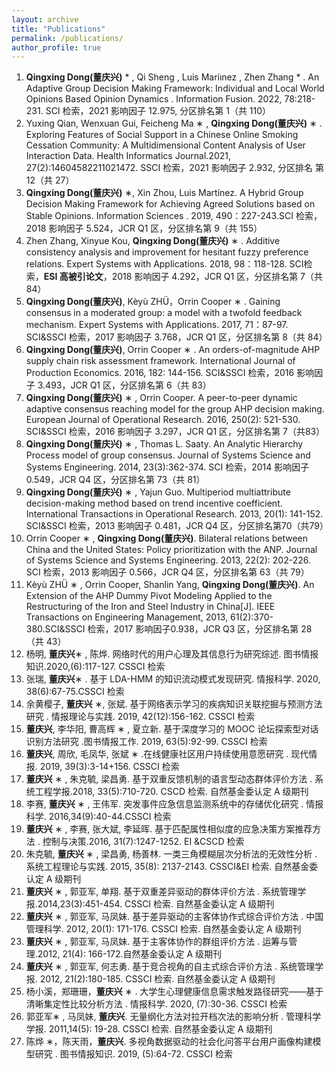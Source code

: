 ```yaml
---
layout: archive
title: "Publications"
permalink: /publications/
author_profile: true
---
```


1. **Qingxing Dong(董庆兴)** * , Qi Sheng , Luis Maríınez , Zhen Zhang * . An Adaptive Group Decision Making Framework: Individual and Local World Opinions Based Opinion Dynamics . Information Fusion. 2022, 78:218-231. SCI 检索，2021 影响因子 12.975, 分区排名第 1（共 110）
2. Yuxing Qian, Wenxuan Gui, Feicheng Ma ∗ , **Qingxing Dong(董庆兴)**  ∗ . Exploring Features of Social Support in a Chinese Online Smoking Cessation Community: A Multidimensional Content Analysis of User Interaction Data. Health Informatics Journal.2021, 27(2):14604582211021472. SSCI 检索，2021 影响因子 2.932, 分区排名
第 12（共 27）
3. **Qingxing Dong(董庆兴)** ∗, Xin Zhou, Luis Martínez. A Hybrid Group Decision Making Framework for Achieving Agreed Solutions based on Stable Opinions. Information Sciences . 2019, 490：227-243.SCI 检索，2018 影响因子 5.524，JCR Q1 区，分区排名第 9（共 155）
4. Zhen Zhang, Xinyue Kou, **Qingxing Dong(董庆兴)** ∗ . Additive consistency analysis and improvement for hesitant fuzzy preference relations. Expert Systems with Applications. 2018, 98：118-128. SCI检索，**ESI 高被引论文**，2018 影响因子 4.292，JCR Q1 区，分区排名第 7（共 84）
5. **Qingxing Dong(董庆兴)**, Kèyù ZHÜ，Orrin Cooper ∗ . Gaining consensus in a moderated group: a model with a twofold feedback mechanism. Expert Systems with Applications. 2017, 71：87-97. SCI&SSCI 检索，2017 影响因子 3.768，JCR Q1 区，分区排名第 8（共 84）
6.  **Qingxing Dong(董庆兴)**, Orrin Cooper ∗ . An orders-of-magnitude AHP supply chain risk assessment framework. International Journal of Production Economics. 2016, 182: 144-156. SCI&SSCI 检索，2016 影响因子 3.493，JCR Q1 区，分区排名第 6（共 83）
7. **Qingxing Dong(董庆兴)** ∗ , Orrin Cooper. A peer-to-peer dynamic adaptive consensus reaching model for the group AHP decision making. European Journal of Operational Research. 2016, 250(2): 521-530. SCI&SSCI 检索，2016 影响因子 3.297，JCR Q1 区，分区排名第 7（共83）
8. **Qingxing Dong(董庆兴)** ∗ , Thomas L. Saaty. An Analytic Hierarchy Process model of group consensus. Journal of Systems Science and Systems Engineering. 2014, 23(3):362-374. SCI 检索，2014 影响因子 0.549，JCR Q4 区，分区排名第 73（共 81）
9.  **Qingxing Dong(董庆兴)**  ∗ , Yajun Guo. Multiperiod multiattribute decision-making method based on trend incentive coefficient. International Transactions in Operational Research. 2013, 20(1): 141-152. SCI&SSCI 检索，2013 影响因子 0.481，JCR Q4 区，分区排名第70（共79）
10. Orrin Cooper ∗ , **Qingxing Dong(董庆兴)**. Bilateral relations between China and the United States: Policy prioritization with the ANP. Journal of Systems Science and Systems Engineering. 2013, 22(2): 202-226. SCI 检索，2013 影响因子 0.566，JCR Q4 区，分区排名第 63（共 79）
11.  Kèyù ZHÜ ∗ , Orrin Cooper, Shanlin Yang, **Qingxing Dong(董庆兴)**. An Extension of the AHP Dummy Pivot Modeling Applied to the Restructuring of the Iron and Steel Industry in China[J]. IEEE Transactions on Engineering Management, 2013, 61(2):370-380.SCI&SSCI 检索，2017 影响因子0.938，JCR Q3 区，分区排名第 28（共 43）
12.  杨明, **董庆兴**∗ , 陈烨. 网络时代的用户心理及其信息行为研究综述. 图书情报知识.2020,(6):117-127. CSSCI 检索
13. 张瑞, **董庆兴**∗ . 基于 LDA-HMM 的知识流动模式发现研究. 情报科学. 2020, 38(6):67-75.CSSCI 检索
14.  余黄樱子, **董庆兴** ∗, 张斌. 基于网络表示学习的疾病知识关联挖掘与预测方法研究 . 情报理论与实践. 2019, 42(12):156-162. CSSCI 检索
15. **董庆兴**, 李华阳, 曹高辉 ∗ , 夏立新. 基于深度学习的 MOOC 论坛探索型对话识别方法研究 .图书情报工作. 2019, 63(5):92-99. CSSCI 检索
16. **董庆兴**, 周欣, 毛凤华, 张斌 ∗ .在线健康社区用户持续使用意愿研究 . 现代情报. 2019, 39(3):3-14+156. CSSCI 检索
17. **董庆兴** ∗ , 朱克毓, 梁昌勇. 基于双重反馈机制的语言型动态群体评价方法 . 系统工程学报.2018, 33(5):710-720. CSCD 检索. 自然基金委认定 A 级期刊
18. 李赛, **董庆兴** ∗ , 王伟军. 突发事件应急信息监测系统中的存储优化研究 . 情报科学. 2016,34(9):40-44.CSSCI 检索
19. **董庆兴** ∗ , 李赛, 张大斌, 李延晖. 基于匹配属性相似度的应急决策方案推荐方法 . 控制与决策.2016, 31(7):1247-1252. EI &CSCD 检索
20. 朱克毓, **董庆兴** ∗ , 梁昌勇, 杨善林. 一类三角模糊层次分析法的无效性分析 . 系统工程理论与实践. 2015, 35(8): 2137-2143. CSSCI&EI 检索. 自然基金委认定 A 级期刊
21. **董庆兴** ∗ , 郭亚军, 单翔. 基于双重差异驱动的群体评价方法 . 系统管理学报.2014,23(3):451-454. CSSCI 检索. 自然基金委认定 A 级期刊
22. **董庆兴** ∗ , 郭亚军, 马凤妹. 基于差异驱动的主客体协作式综合评价方法 . 中国管理科学. 2012, 20(1): 171-176. CSSCI 检索. 自然基金委认定 A 级期刊
23. **董庆兴** ∗ , 郭亚军, 马凤妹. 基于主客体协作的群组评价方法 . 运筹与管理.2012, 21(4): 166-172.自然基金委认定 A 级期刊
24. **董庆兴** ∗ , 郭亚军, 何志勇. 基于竞合视角的自主式综合评价方法 . 系统管理学报. 2012, 21(2):180-185. CSSCI 检索. 自然基金委认定 A 级期刊
25.  杨小溪，郑珊珊，**董庆兴** ∗ . 大学生心理健康信息需求触发路径研究——基于清晰集定性比较分析方法 . 情报科学. 2020, (7):30-36. CSSCI 检索
26. 郭亚军∗ , 马凤妹, **董庆兴**. 无量纲化方法对拉开档次法的影响分析 . 管理科学学报. 2011,14(5): 19-28. CSSCI 检索. 自然基金委认定 A 级期刊
27. 陈烨 ∗，陈天雨，**董庆兴**. 多视角数据驱动的社会化问答平台用户画像构建模型研究 . 图书情报知识. 2019, (5):64-72. CSSCI 检索


